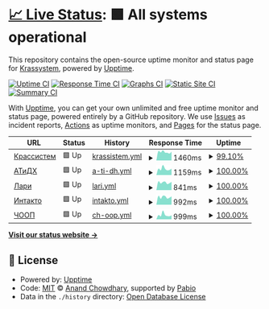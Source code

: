 # [📈 Live Status](https://status.krastem.ru): <!--live status--> **🟩 All systems operational**

This repository contains the open-source uptime monitor and status page for [Krassystem](https://status.krastem.ru), powered by [Upptime](https://github.com/upptime/upptime).

[![Uptime CI](https://github.com/Krassystem/uptime/workflows/Uptime%20CI/badge.svg)](https://github.com/Krassystem/upptime/actions?query=workflow%3A%22Uptime+CI%22)
[![Response Time CI](https://github.com/Krassystem/uptime/workflows/Response%20Time%20CI/badge.svg)](https://github.com/Krassystem/upptime/actions?query=workflow%3A%22Response+Time+CI%22)
[![Graphs CI](https://github.com/Krassystem/uptime/workflows/Graphs%20CI/badge.svg)](https://github.com/Krassystem/upptime/actions?query=workflow%3A%22Graphs+CI%22)
[![Static Site CI](https://github.com/Krassystem/uptime/workflows/Static%20Site%20CI/badge.svg)](https://github.com/Krassystem/upptime/actions?query=workflow%3A%22Static+Site+CI%22)
[![Summary CI](https://github.com/Krassystem/uptime/workflows/Summary%20CI/badge.svg)](https://github.com/Krassystem/upptime/actions?query=workflow%3A%22Summary+CI%22)

With [Upptime](https://upptime.js.org), you can get your own unlimited and free uptime monitor and status page, powered entirely by a GitHub repository. We use [Issues](https://github.com/Krassystem/uptime/issues) as incident reports, [Actions](https://github.com/Krassystem/uptime/actions) as uptime monitors, and [Pages](https://status.krastem.ru) for the status page.

<!--start: status pages-->
<!-- This summary is generated by Upptime (https://github.com/upptime/upptime) -->
<!-- Do not edit this manually, your changes will be overwritten -->
<!-- prettier-ignore -->
| URL | Status | History | Response Time | Uptime |
| --- | ------ | ------- | ------------- | ------ |
| <img alt="" src="https://icons.duckduckgo.com/ip3/krassystem-service.ru.ico" height="13"> [Крассистем](https://krassystem-service.ru) | 🟩 Up | [krassistem.yml](https://github.com/Krassystem/uptime/commits/HEAD/history/krassistem.yml) | <details><summary><img alt="Response time graph" src="./graphs/krassistem/response-time-week.png" height="20"> 1460ms</summary><br><a href="https://status.krastem.ru/history/krassistem"><img alt="Response time 1251" src="https://img.shields.io/endpoint?url=https%3A%2F%2Fraw.githubusercontent.com%2FKrassystem%2Fuptime%2FHEAD%2Fapi%2Fkrassistem%2Fresponse-time.json"></a><br><a href="https://status.krastem.ru/history/krassistem"><img alt="24-hour response time 1158" src="https://img.shields.io/endpoint?url=https%3A%2F%2Fraw.githubusercontent.com%2FKrassystem%2Fuptime%2FHEAD%2Fapi%2Fkrassistem%2Fresponse-time-day.json"></a><br><a href="https://status.krastem.ru/history/krassistem"><img alt="7-day response time 1460" src="https://img.shields.io/endpoint?url=https%3A%2F%2Fraw.githubusercontent.com%2FKrassystem%2Fuptime%2FHEAD%2Fapi%2Fkrassistem%2Fresponse-time-week.json"></a><br><a href="https://status.krastem.ru/history/krassistem"><img alt="30-day response time 1201" src="https://img.shields.io/endpoint?url=https%3A%2F%2Fraw.githubusercontent.com%2FKrassystem%2Fuptime%2FHEAD%2Fapi%2Fkrassistem%2Fresponse-time-month.json"></a><br><a href="https://status.krastem.ru/history/krassistem"><img alt="1-year response time 1251" src="https://img.shields.io/endpoint?url=https%3A%2F%2Fraw.githubusercontent.com%2FKrassystem%2Fuptime%2FHEAD%2Fapi%2Fkrassistem%2Fresponse-time-year.json"></a></details> | <details><summary><a href="https://status.krastem.ru/history/krassistem">99.10%</a></summary><a href="https://status.krastem.ru/history/krassistem"><img alt="All-time uptime 99.68%" src="https://img.shields.io/endpoint?url=https%3A%2F%2Fraw.githubusercontent.com%2FKrassystem%2Fuptime%2FHEAD%2Fapi%2Fkrassistem%2Fuptime.json"></a><br><a href="https://status.krastem.ru/history/krassistem"><img alt="24-hour uptime 93.72%" src="https://img.shields.io/endpoint?url=https%3A%2F%2Fraw.githubusercontent.com%2FKrassystem%2Fuptime%2FHEAD%2Fapi%2Fkrassistem%2Fuptime-day.json"></a><br><a href="https://status.krastem.ru/history/krassistem"><img alt="7-day uptime 99.10%" src="https://img.shields.io/endpoint?url=https%3A%2F%2Fraw.githubusercontent.com%2FKrassystem%2Fuptime%2FHEAD%2Fapi%2Fkrassistem%2Fuptime-week.json"></a><br><a href="https://status.krastem.ru/history/krassistem"><img alt="30-day uptime 99.68%" src="https://img.shields.io/endpoint?url=https%3A%2F%2Fraw.githubusercontent.com%2FKrassystem%2Fuptime%2FHEAD%2Fapi%2Fkrassistem%2Fuptime-month.json"></a><br><a href="https://status.krastem.ru/history/krassistem"><img alt="1-year uptime 99.68%" src="https://img.shields.io/endpoint?url=https%3A%2F%2Fraw.githubusercontent.com%2FKrassystem%2Fuptime%2FHEAD%2Fapi%2Fkrassistem%2Fuptime-year.json"></a></details>
| <img alt="" src="https://icons.duckduckgo.com/ip3/profavtodormo.ru.ico" height="13"> [АТиДХ](https://profavtodormo.ru) | 🟩 Up | [a-ti-dh.yml](https://github.com/Krassystem/uptime/commits/HEAD/history/a-ti-dh.yml) | <details><summary><img alt="Response time graph" src="./graphs/a-ti-dh/response-time-week.png" height="20"> 1159ms</summary><br><a href="https://status.krastem.ru/history/a-ti-dh"><img alt="Response time 1104" src="https://img.shields.io/endpoint?url=https%3A%2F%2Fraw.githubusercontent.com%2FKrassystem%2Fuptime%2FHEAD%2Fapi%2Fa-ti-dh%2Fresponse-time.json"></a><br><a href="https://status.krastem.ru/history/a-ti-dh"><img alt="24-hour response time 911" src="https://img.shields.io/endpoint?url=https%3A%2F%2Fraw.githubusercontent.com%2FKrassystem%2Fuptime%2FHEAD%2Fapi%2Fa-ti-dh%2Fresponse-time-day.json"></a><br><a href="https://status.krastem.ru/history/a-ti-dh"><img alt="7-day response time 1159" src="https://img.shields.io/endpoint?url=https%3A%2F%2Fraw.githubusercontent.com%2FKrassystem%2Fuptime%2FHEAD%2Fapi%2Fa-ti-dh%2Fresponse-time-week.json"></a><br><a href="https://status.krastem.ru/history/a-ti-dh"><img alt="30-day response time 1098" src="https://img.shields.io/endpoint?url=https%3A%2F%2Fraw.githubusercontent.com%2FKrassystem%2Fuptime%2FHEAD%2Fapi%2Fa-ti-dh%2Fresponse-time-month.json"></a><br><a href="https://status.krastem.ru/history/a-ti-dh"><img alt="1-year response time 1104" src="https://img.shields.io/endpoint?url=https%3A%2F%2Fraw.githubusercontent.com%2FKrassystem%2Fuptime%2FHEAD%2Fapi%2Fa-ti-dh%2Fresponse-time-year.json"></a></details> | <details><summary><a href="https://status.krastem.ru/history/a-ti-dh">100.00%</a></summary><a href="https://status.krastem.ru/history/a-ti-dh"><img alt="All-time uptime 99.05%" src="https://img.shields.io/endpoint?url=https%3A%2F%2Fraw.githubusercontent.com%2FKrassystem%2Fuptime%2FHEAD%2Fapi%2Fa-ti-dh%2Fuptime.json"></a><br><a href="https://status.krastem.ru/history/a-ti-dh"><img alt="24-hour uptime 100.00%" src="https://img.shields.io/endpoint?url=https%3A%2F%2Fraw.githubusercontent.com%2FKrassystem%2Fuptime%2FHEAD%2Fapi%2Fa-ti-dh%2Fuptime-day.json"></a><br><a href="https://status.krastem.ru/history/a-ti-dh"><img alt="7-day uptime 100.00%" src="https://img.shields.io/endpoint?url=https%3A%2F%2Fraw.githubusercontent.com%2FKrassystem%2Fuptime%2FHEAD%2Fapi%2Fa-ti-dh%2Fuptime-week.json"></a><br><a href="https://status.krastem.ru/history/a-ti-dh"><img alt="30-day uptime 99.05%" src="https://img.shields.io/endpoint?url=https%3A%2F%2Fraw.githubusercontent.com%2FKrassystem%2Fuptime%2FHEAD%2Fapi%2Fa-ti-dh%2Fuptime-month.json"></a><br><a href="https://status.krastem.ru/history/a-ti-dh"><img alt="1-year uptime 99.05%" src="https://img.shields.io/endpoint?url=https%3A%2F%2Fraw.githubusercontent.com%2FKrassystem%2Fuptime%2FHEAD%2Fapi%2Fa-ti-dh%2Fuptime-year.json"></a></details>
| <img alt="" src="https://icons.duckduckgo.com/ip3/lariclinic.ru.ico" height="13"> [Лари](https://lariclinic.ru) | 🟩 Up | [lari.yml](https://github.com/Krassystem/uptime/commits/HEAD/history/lari.yml) | <details><summary><img alt="Response time graph" src="./graphs/lari/response-time-week.png" height="20"> 841ms</summary><br><a href="https://status.krastem.ru/history/lari"><img alt="Response time 855" src="https://img.shields.io/endpoint?url=https%3A%2F%2Fraw.githubusercontent.com%2FKrassystem%2Fuptime%2FHEAD%2Fapi%2Flari%2Fresponse-time.json"></a><br><a href="https://status.krastem.ru/history/lari"><img alt="24-hour response time 677" src="https://img.shields.io/endpoint?url=https%3A%2F%2Fraw.githubusercontent.com%2FKrassystem%2Fuptime%2FHEAD%2Fapi%2Flari%2Fresponse-time-day.json"></a><br><a href="https://status.krastem.ru/history/lari"><img alt="7-day response time 841" src="https://img.shields.io/endpoint?url=https%3A%2F%2Fraw.githubusercontent.com%2FKrassystem%2Fuptime%2FHEAD%2Fapi%2Flari%2Fresponse-time-week.json"></a><br><a href="https://status.krastem.ru/history/lari"><img alt="30-day response time 858" src="https://img.shields.io/endpoint?url=https%3A%2F%2Fraw.githubusercontent.com%2FKrassystem%2Fuptime%2FHEAD%2Fapi%2Flari%2Fresponse-time-month.json"></a><br><a href="https://status.krastem.ru/history/lari"><img alt="1-year response time 855" src="https://img.shields.io/endpoint?url=https%3A%2F%2Fraw.githubusercontent.com%2FKrassystem%2Fuptime%2FHEAD%2Fapi%2Flari%2Fresponse-time-year.json"></a></details> | <details><summary><a href="https://status.krastem.ru/history/lari">100.00%</a></summary><a href="https://status.krastem.ru/history/lari"><img alt="All-time uptime 99.06%" src="https://img.shields.io/endpoint?url=https%3A%2F%2Fraw.githubusercontent.com%2FKrassystem%2Fuptime%2FHEAD%2Fapi%2Flari%2Fuptime.json"></a><br><a href="https://status.krastem.ru/history/lari"><img alt="24-hour uptime 100.00%" src="https://img.shields.io/endpoint?url=https%3A%2F%2Fraw.githubusercontent.com%2FKrassystem%2Fuptime%2FHEAD%2Fapi%2Flari%2Fuptime-day.json"></a><br><a href="https://status.krastem.ru/history/lari"><img alt="7-day uptime 100.00%" src="https://img.shields.io/endpoint?url=https%3A%2F%2Fraw.githubusercontent.com%2FKrassystem%2Fuptime%2FHEAD%2Fapi%2Flari%2Fuptime-week.json"></a><br><a href="https://status.krastem.ru/history/lari"><img alt="30-day uptime 99.05%" src="https://img.shields.io/endpoint?url=https%3A%2F%2Fraw.githubusercontent.com%2FKrassystem%2Fuptime%2FHEAD%2Fapi%2Flari%2Fuptime-month.json"></a><br><a href="https://status.krastem.ru/history/lari"><img alt="1-year uptime 99.06%" src="https://img.shields.io/endpoint?url=https%3A%2F%2Fraw.githubusercontent.com%2FKrassystem%2Fuptime%2FHEAD%2Fapi%2Flari%2Fuptime-year.json"></a></details>
| <img alt="" src="https://icons.duckduckgo.com/ip3/intacto.ru.ico" height="13"> [Интакто](https://intacto.ru) | 🟩 Up | [intakto.yml](https://github.com/Krassystem/uptime/commits/HEAD/history/intakto.yml) | <details><summary><img alt="Response time graph" src="./graphs/intakto/response-time-week.png" height="20"> 992ms</summary><br><a href="https://status.krastem.ru/history/intakto"><img alt="Response time 960" src="https://img.shields.io/endpoint?url=https%3A%2F%2Fraw.githubusercontent.com%2FKrassystem%2Fuptime%2FHEAD%2Fapi%2Fintakto%2Fresponse-time.json"></a><br><a href="https://status.krastem.ru/history/intakto"><img alt="24-hour response time 792" src="https://img.shields.io/endpoint?url=https%3A%2F%2Fraw.githubusercontent.com%2FKrassystem%2Fuptime%2FHEAD%2Fapi%2Fintakto%2Fresponse-time-day.json"></a><br><a href="https://status.krastem.ru/history/intakto"><img alt="7-day response time 992" src="https://img.shields.io/endpoint?url=https%3A%2F%2Fraw.githubusercontent.com%2FKrassystem%2Fuptime%2FHEAD%2Fapi%2Fintakto%2Fresponse-time-week.json"></a><br><a href="https://status.krastem.ru/history/intakto"><img alt="30-day response time 956" src="https://img.shields.io/endpoint?url=https%3A%2F%2Fraw.githubusercontent.com%2FKrassystem%2Fuptime%2FHEAD%2Fapi%2Fintakto%2Fresponse-time-month.json"></a><br><a href="https://status.krastem.ru/history/intakto"><img alt="1-year response time 960" src="https://img.shields.io/endpoint?url=https%3A%2F%2Fraw.githubusercontent.com%2FKrassystem%2Fuptime%2FHEAD%2Fapi%2Fintakto%2Fresponse-time-year.json"></a></details> | <details><summary><a href="https://status.krastem.ru/history/intakto">100.00%</a></summary><a href="https://status.krastem.ru/history/intakto"><img alt="All-time uptime 89.26%" src="https://img.shields.io/endpoint?url=https%3A%2F%2Fraw.githubusercontent.com%2FKrassystem%2Fuptime%2FHEAD%2Fapi%2Fintakto%2Fuptime.json"></a><br><a href="https://status.krastem.ru/history/intakto"><img alt="24-hour uptime 100.00%" src="https://img.shields.io/endpoint?url=https%3A%2F%2Fraw.githubusercontent.com%2FKrassystem%2Fuptime%2FHEAD%2Fapi%2Fintakto%2Fuptime-day.json"></a><br><a href="https://status.krastem.ru/history/intakto"><img alt="7-day uptime 100.00%" src="https://img.shields.io/endpoint?url=https%3A%2F%2Fraw.githubusercontent.com%2FKrassystem%2Fuptime%2FHEAD%2Fapi%2Fintakto%2Fuptime-week.json"></a><br><a href="https://status.krastem.ru/history/intakto"><img alt="30-day uptime 89.22%" src="https://img.shields.io/endpoint?url=https%3A%2F%2Fraw.githubusercontent.com%2FKrassystem%2Fuptime%2FHEAD%2Fapi%2Fintakto%2Fuptime-month.json"></a><br><a href="https://status.krastem.ru/history/intakto"><img alt="1-year uptime 89.26%" src="https://img.shields.io/endpoint?url=https%3A%2F%2Fraw.githubusercontent.com%2FKrassystem%2Fuptime%2FHEAD%2Fapi%2Fintakto%2Fuptime-year.json"></a></details>
| <img alt="" src="https://icons.duckduckgo.com/ip3/ratibor-krasnogorsk.ru.ico" height="13"> [ЧООП](https://ratibor-krasnogorsk.ru) | 🟩 Up | [ch-oop.yml](https://github.com/Krassystem/uptime/commits/HEAD/history/ch-oop.yml) | <details><summary><img alt="Response time graph" src="./graphs/ch-oop/response-time-week.png" height="20"> 999ms</summary><br><a href="https://status.krastem.ru/history/ch-oop"><img alt="Response time 706" src="https://img.shields.io/endpoint?url=https%3A%2F%2Fraw.githubusercontent.com%2FKrassystem%2Fuptime%2FHEAD%2Fapi%2Fch-oop%2Fresponse-time.json"></a><br><a href="https://status.krastem.ru/history/ch-oop"><img alt="24-hour response time 718" src="https://img.shields.io/endpoint?url=https%3A%2F%2Fraw.githubusercontent.com%2FKrassystem%2Fuptime%2FHEAD%2Fapi%2Fch-oop%2Fresponse-time-day.json"></a><br><a href="https://status.krastem.ru/history/ch-oop"><img alt="7-day response time 999" src="https://img.shields.io/endpoint?url=https%3A%2F%2Fraw.githubusercontent.com%2FKrassystem%2Fuptime%2FHEAD%2Fapi%2Fch-oop%2Fresponse-time-week.json"></a><br><a href="https://status.krastem.ru/history/ch-oop"><img alt="30-day response time 728" src="https://img.shields.io/endpoint?url=https%3A%2F%2Fraw.githubusercontent.com%2FKrassystem%2Fuptime%2FHEAD%2Fapi%2Fch-oop%2Fresponse-time-month.json"></a><br><a href="https://status.krastem.ru/history/ch-oop"><img alt="1-year response time 706" src="https://img.shields.io/endpoint?url=https%3A%2F%2Fraw.githubusercontent.com%2FKrassystem%2Fuptime%2FHEAD%2Fapi%2Fch-oop%2Fresponse-time-year.json"></a></details> | <details><summary><a href="https://status.krastem.ru/history/ch-oop">100.00%</a></summary><a href="https://status.krastem.ru/history/ch-oop"><img alt="All-time uptime 99.73%" src="https://img.shields.io/endpoint?url=https%3A%2F%2Fraw.githubusercontent.com%2FKrassystem%2Fuptime%2FHEAD%2Fapi%2Fch-oop%2Fuptime.json"></a><br><a href="https://status.krastem.ru/history/ch-oop"><img alt="24-hour uptime 100.00%" src="https://img.shields.io/endpoint?url=https%3A%2F%2Fraw.githubusercontent.com%2FKrassystem%2Fuptime%2FHEAD%2Fapi%2Fch-oop%2Fuptime-day.json"></a><br><a href="https://status.krastem.ru/history/ch-oop"><img alt="7-day uptime 100.00%" src="https://img.shields.io/endpoint?url=https%3A%2F%2Fraw.githubusercontent.com%2FKrassystem%2Fuptime%2FHEAD%2Fapi%2Fch-oop%2Fuptime-week.json"></a><br><a href="https://status.krastem.ru/history/ch-oop"><img alt="30-day uptime 99.73%" src="https://img.shields.io/endpoint?url=https%3A%2F%2Fraw.githubusercontent.com%2FKrassystem%2Fuptime%2FHEAD%2Fapi%2Fch-oop%2Fuptime-month.json"></a><br><a href="https://status.krastem.ru/history/ch-oop"><img alt="1-year uptime 99.73%" src="https://img.shields.io/endpoint?url=https%3A%2F%2Fraw.githubusercontent.com%2FKrassystem%2Fuptime%2FHEAD%2Fapi%2Fch-oop%2Fuptime-year.json"></a></details>

<!--end: status pages-->

[**Visit our status website →**](https://status.krastem.ru)

## 📄 License

- Powered by: [Upptime](https://github.com/upptime/upptime)
- Code: [MIT](./LICENSE) © [Anand Chowdhary](https://anandchowdhary.com), supported by [Pabio](https://pabio.com)
- Data in the `./history` directory: [Open Database License](https://opendatacommons.org/licenses/odbl/1-0/)
